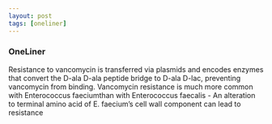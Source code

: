 ```yaml
---
layout: post
tags: [oneliner]
---
```



### OneLiner

Resistance to vancomycin is transferred via plasmids and encodes enzymes that convert the D-ala D-ala peptide bridge to D-ala D-lac, preventing vancomycin from binding. Vancomycin resistance is much more common with Enterococcus faeciumthan with Enterococcus faecalis - An alteration to terminal amino acid of E. faecium’s cell wall component can lead to resistance

